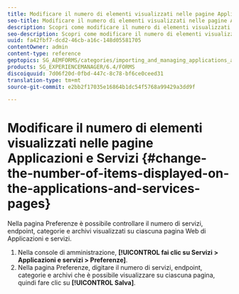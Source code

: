 ```yaml
---
title: Modificare il numero di elementi visualizzati nelle pagine Applicazioni e Servizi
seo-title: Modificare il numero di elementi visualizzati nelle pagine Applicazioni e Servizi
description: Scopri come modificare il numero di elementi visualizzati nelle pagine Applicazioni e Servizi.
seo-description: Scopri come modificare il numero di elementi visualizzati nelle pagine Applicazioni e Servizi.
uuid: fa42fbf7-dcd2-46cb-a16c-148d05581705
contentOwner: admin
content-type: reference
geptopics: SG_AEMFORMS/categories/importing_and_managing_applications_and_archives
products: SG_EXPERIENCEMANAGER/6.4/FORMS
discoiquuid: 7d06f20d-0fbd-447c-8c78-bf6ce0ceed31
translation-type: tm+mt
source-git-commit: e2bb2f17035e16864b1dc54f5768a99429a3dd9f

---
```



# Modificare il numero di elementi visualizzati nelle pagine Applicazioni e Servizi {#change-the-number-of-items-displayed-on-the-applications-and-services-pages}

Nella pagina Preferenze è possibile controllare il numero di servizi, endpoint, categorie e archivi visualizzati su ciascuna pagina Web di Applicazioni e servizi.

1. Nella console di amministrazione, **[!UICONTROL fai clic su Servizi > Applicazioni e servizi > Preferenze]**.
1. Nella pagina Preferenze, digitare il numero di servizi, endpoint, categorie e archivi che è possibile visualizzare su ciascuna pagina, quindi fare clic su **[!UICONTROL Salva]**.

